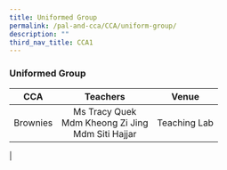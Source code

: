 ```yaml
---
title: Uniformed Group
permalink: /pal-and-cca/CCA/uniform-group/
description: ""
third_nav_title: CCA1
---
```

### Uniformed Group

| CCA | Teachers | Venue |
|:---:|:---:|:---:|
| Brownies | Ms Tracy Quek <br>Mdm Kheong Zi Jing<br> Mdm Siti Hajjar  | Teaching  Lab |
|